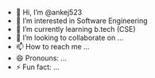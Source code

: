 - 👋 Hi, I’m @ankej523
- 👀 I’m interested in Software Engineering
- 🌱 I’m currently learning b.tech (CSE)
- 💞️ I’m looking to collaborate on ...
- 📫 How to reach me ...
- 😄 Pronouns: ...
- ⚡ Fun fact: ...

<!---
ankej523/ankej523 is a ✨ special ✨ repository because its `README.md` (this file) appears on your GitHub profile.
You can click the Preview link to take a look at your changes.
--->
